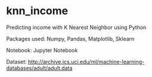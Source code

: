 # knn_income
Predicting income with K Nearest Neighbor using Python

Packages used:
Numpy,
Pandas,
Matplotlib,
Sklearn

Notebook:
Jupyter Notebook

Dataset:
http://archive.ics.uci.edu/ml/machine-learning-databases/adult/adult.data
